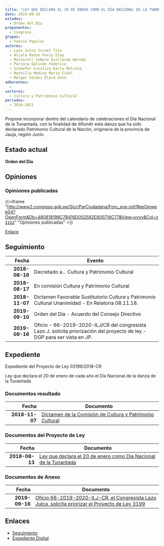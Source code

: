 ```yaml
---
title: "LEY QUE DECLARA EL 20 DE ENERO COMO EL DÍA NACIONAL DE LA TUNANTADA"
date: 2019-09-16
estados: 
  - Orden del Día
proponentes: 
  - Congreso
grupos: 
  - Fuerza Popular
autores: 
  - Lazo Julca Israel Tito
  - Alcalá Mateo Percy Eloy
  - Martorell Sobero Guillermo Hernán
  - Pariona Galindo Federico
  - Schaefer Cuculiza Karla Melissa
  - Mantilla Medina Mario Fidel
  - Melgar Valdez Elard Galo
adherentes: 
  - 
sectores: 
  - Cultura y Patrimonio Cultural
periodos: 
  - 2016-2021
---
```


Propone incorporar dentro del calendario de celebraciones el Día Nacional de la Tunantada, con la finalidad de difundir esta danza que ha sido declarado Patrimonio Cultural de la Nación, originaria de la provincia de Jauja, región Junín.


## Estado actual

**Orden del Día**

## Opiniones

### Opiniones publicadas

{{<iframe "http://www2.congreso.gob.pe/Sicr/ParCiudadana/Foro_pvp.nsf/RepOpiweb04?OpenForm&Db=480818198C7B416D052582E800716C77&View=yyyy&Col=zzzzz" "Opiniones publicadas" >}}

[Enlace](http://www2.congreso.gob.pe/Sicr/ParCiudadana/Foro_pvp.nsf/RepOpiweb04?OpenForm&Db=480818198C7B416D052582E800716C77&View=yyyy&Col=zzzzz)

## Seguimiento

| Fecha | Evento |
|------:|--------|
| **2018-08-16** | Decretado a... Cultura y Patrimonio Cultural|
| **2018-08-17** | En comisión Cultura y Patrimonio Cultural|
| **2018-11-07** | Dictamen Favorable Sustitutorio Cultura y Patrimonio Cultural Unanimidad - En Relatoría 08.11.18.|
| **2019-09-10** | Orden del Día - Acuerdo del Consejo Directivo|
| **2019-09-16** | Oficio - 66-2019-2020-ILJ/CR del congresista Lazo J. solicita priorización del proyecto de ley.-DGP para ser vista en JP.|


## Expediente

Expediente del Proyecto de Ley 03199/2018-CR

Ley que declara el 20 de enero de cada año el Día Nacional de la danza de la Tunantada


### Documentos resultado

| Fecha | Documento |
|------:|--------|
| **2018-11-07** | [Dictamen de la Comisión de Cultura y Patrimonio Cultural](http://www.leyes.congreso.gob.pe/Documentos/2016_2021/Dictamenes/Proyectos_de_Ley/03199DC05MAY20181107.pdf) |

### Documentos del Proyecto de Ley

| Fecha | Documento |
|------:|--------|
| **2018-08-13** | [Ley que declara el 20 de enero como Día Nacional de la Tunantada](http://www.leyes.congreso.gob.pe/Documentos/2016_2021/Proyectos_de_Ley_y_de_Resoluciones_Legislativas/PL0319920180813.PDF) |

### Documentos de Anexo

| Fecha | Documento |
|------:|--------|
| **2019-09-16** | [Oficio 66-2019-2020-ILJ-CR, el Congresista Lazo Julca, solicita priorizar el Proyecto de Ley 3199](http://www.leyes.congreso.gob.pe/Documentos/2016_2021/Oficios/Congresistas/OFICIO-66-2019-2020-ILJ-CR.pdf) |

## Enlaces 

- [Seguimiento](http://www2.congreso.gob.pe/Sicr/TraDocEstProc/CLProLey2016.nsf/f7fff46988ca05b1052578e100829cc7/688d037ec0530997052582e8007ed0f6?OpenDocument)
- [Expediente Digital](http://www2.congreso.gob.pe/Sicr/TraDocEstProc/CLProLey2016.nsf/f7fff46988ca05b1052578e100829cc7/688d037ec0530997052582e8007ed0f6?OpenDocument&Click=05257FB7005EB655.eb71d0cf91d8294e05256cdf006b5706/$Body/0.1C6C)
